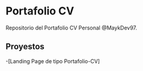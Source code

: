 # Portafolio CV

Repositorio del Portafolio CV Personal @MaykDev97.

## Proyestos

-[Landing Page de tipo Portafolio-CV]

